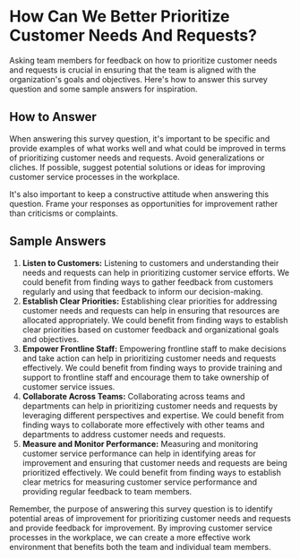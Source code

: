 How Can We Better Prioritize Customer Needs And Requests?
================================================================================

Asking team members for feedback on how to prioritize customer needs and requests is crucial in ensuring that the team is aligned with the organization's goals and objectives. Here's how to answer this survey question and some sample answers for inspiration.

How to Answer
-------------

When answering this survey question, it's important to be specific and provide examples of what works well and what could be improved in terms of prioritizing customer needs and requests. Avoid generalizations or cliches. If possible, suggest potential solutions or ideas for improving customer service processes in the workplace.

It's also important to keep a constructive attitude when answering this question. Frame your responses as opportunities for improvement rather than criticisms or complaints.

Sample Answers
--------------

1. **Listen to Customers:** Listening to customers and understanding their needs and requests can help in prioritizing customer service efforts. We could benefit from finding ways to gather feedback from customers regularly and using that feedback to inform our decision-making.
2. **Establish Clear Priorities:** Establishing clear priorities for addressing customer needs and requests can help in ensuring that resources are allocated appropriately. We could benefit from finding ways to establish clear priorities based on customer feedback and organizational goals and objectives.
3. **Empower Frontline Staff:** Empowering frontline staff to make decisions and take action can help in prioritizing customer needs and requests effectively. We could benefit from finding ways to provide training and support to frontline staff and encourage them to take ownership of customer service issues.
4. **Collaborate Across Teams:** Collaborating across teams and departments can help in prioritizing customer needs and requests by leveraging different perspectives and expertise. We could benefit from finding ways to collaborate more effectively with other teams and departments to address customer needs and requests.
5. **Measure and Monitor Performance:** Measuring and monitoring customer service performance can help in identifying areas for improvement and ensuring that customer needs and requests are being prioritized effectively. We could benefit from finding ways to establish clear metrics for measuring customer service performance and providing regular feedback to team members.

Remember, the purpose of answering this survey question is to identify potential areas of improvement for prioritizing customer needs and requests and provide feedback for improvement. By improving customer service processes in the workplace, we can create a more effective work environment that benefits both the team and individual team members.
